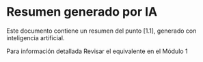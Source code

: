 # Resumen generado por IA

Este documento contiene un resumen del punto [1.1], generado con inteligencia artificial.

 Para información detallada Revisar el equivalente en el Módulo 1
